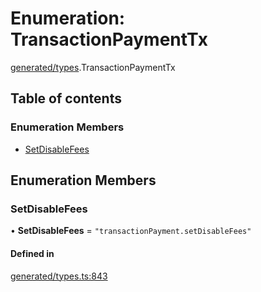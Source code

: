 # Enumeration: TransactionPaymentTx

[generated/types](../wiki/generated.types).TransactionPaymentTx

## Table of contents

### Enumeration Members

- [SetDisableFees](../wiki/generated.types.TransactionPaymentTx#setdisablefees)

## Enumeration Members

### SetDisableFees

• **SetDisableFees** = ``"transactionPayment.setDisableFees"``

#### Defined in

[generated/types.ts:843](https://github.com/PolymeshAssociation/polymesh-sdk/blob/8a9e72221/src/generated/types.ts#L843)
